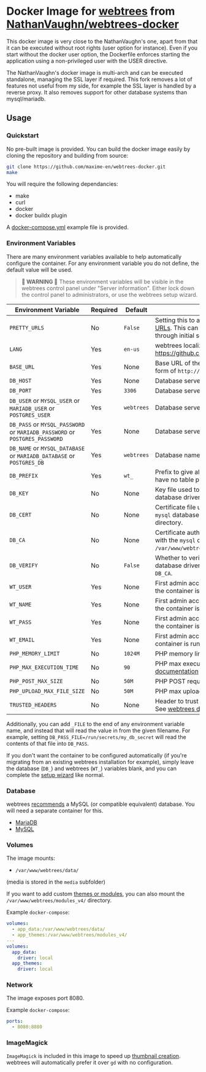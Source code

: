 # Docker Image for [webtrees](https://webtrees.net/) from [NathanVaughn/webtrees-docker](https://github.com/NathanVaughn/webtrees-docker)

This docker image is very close to the NathanVaughn's one, apart from that
it can be executed without root rights (user option for instance).
Even if you start without the docker user option, the Dockerfile enforces
starting the application using a non-privileged user with the USER directive.

The NathanVaughn's docker image is multi-arch and can be executed standalone,
managing the SSL layer if required. This fork removes a lot of features not
useful from my side, for example the SSL layer is handled by a reverse
proxy. It also removes support for other database systems than mysql/mariadb.

## Usage

### Quickstart

No pre-built image is provided.
You can build the docker image easily by cloning the repository
and building from source:

```bash
git clone https://github.com/maxime-en/webtrees-docker.git
make
```

You will require the following dependancies:

* make
* curl
* docker
* docker buildx plugin

A [docker-compose.yml](https://github.com/maxime-en/webtrees-docker/blob/main/docker-compose.yml) example file is provided.

### Environment Variables

There are many environment variables available to help automatically configure
the container. For any environment variable you do not define,
the default value will be used.

> **🚨 WARNING 🚨**
> These environment variables will be visible in the webtrees control panel
> under "Server information". Either lock down the control panel
> to administrators, or use the webtrees setup wizard.

| Environment Variable                                                       | Required | Default               | Notes                                                                                                                                                                                                             |
| -------------------------------------------------------------------------- | -------- | --------------------- | ----------------------------------------------------------------------------------------------------------------------------------------------------------------------------------------------------------------- |
| `PRETTY_URLS`                                                              | No       | `False`               | Setting this to any truthy value (`True`, `1`, `yes`) will enable [pretty URLs](https://webtrees.net/faq/urls/). This can be toggled at any time, however you must go through initial setup at least once first.  |
| `LANG`                                                                     | Yes      | `en-us`               | webtrees localization setting. This takes a locale code. List: <https://github.com/fisharebest/webtrees/tree/main/resources/lang/>                                                                               |
| `BASE_URL`                                                                 | Yes      | None                  | Base URL of the installation, with protocol. This needs to be in the form of `http://webtrees.example.com`                                                                                                        |
| `DB_HOST`                                                                  | Yes      | None                  | Database server host.                                                                                                                                                                                             |
| `DB_PORT`                                                                  | Yes      | `3306`                | Database server port.                                                                                                                                                                                             |
| `DB_USER` or `MYSQL_USER` or `MARIADB_USER` or `POSTGRES_USER`             | Yes      | `webtrees`            | Database server username.                                                                                                                                                                                         |
| `DB_PASS` or `MYSQL_PASSWORD` or `MARIADB_PASSWORD` or `POSTGRES_PASSWORD` | Yes      | None                  | Database server password.                                                                                                                                                                                         |
| `DB_NAME` or `MYSQL_DATABASE` or `MARIADB_DATABASE` or `POSTGRES_DB`       | Yes      | `webtrees`            | Database name.                                                                                                                                                                                                    |
| `DB_PREFIX`                                                                | Yes      | `wt_`                 | Prefix to give all tables in the database. Set this to a value of `""` to have no table prefix.                                                                                                                   |
| `DB_KEY`                                                                   | No       | None                  | Key file used to verify the MySQL server. Only use with the `mysql` database driver. Relative to the `/var/www/webtrees/data/` directory.                                                                         |
| `DB_CERT`                                                                  | No       | None                  | Certificate file used to verify the MySQL server. Only use with the `mysql` database driver. Relative to the `/var/www/webtrees/data/` directory.                                                                 |
| `DB_CA`                                                                    | No       | None                  | Certificate authority file used to verify the MySQL server. Only use with the `mysql` database driver. Relative to the `/var/www/webtrees/data/` directory.                                                       |
| `DB_VERIFY`                                                                | No       | `False`               | Whether to verify the MySQL server. Only use with the `mysql` database driver. If `True`, you must also fill out `DB_KEY`, `DB_CERT`, and `DB_CA`.                                                                |
| `WT_USER`                                                                  | Yes      | None                  | First admin account username. Note, this is only used the first time the container is run, and the database is initialized.                                                                                       |
| `WT_NAME`                                                                  | Yes      | None                  | First admin account full name. Note, this is only used the first time the container is run, and the database is initialized.                                                                                      |
| `WT_PASS`                                                                  | Yes      | None                  | First admin account password. Note, this is only used the first time the container is run, and the database is initialized.                                                                                       |
| `WT_EMAIL`                                                                 | Yes      | None                  | First admin account email. Note, this is only used the first time the container is run, and the database is initialized.                                                                                          |
| `PHP_MEMORY_LIMIT`                                                         | No       | `1024M`               | PHP memory limit. See the [PHP documentation](https://www.php.net/manual/en/ini.core.php#ini.memory-limit)                                                                                                        |
| `PHP_MAX_EXECUTION_TIME`                                                   | No       | `90`                  | PHP max execution time for a request in seconds. See the [PHP documentation](https://www.php.net/manual/en/info.configuration.php#ini.max-execution-time)                                                         |
| `PHP_POST_MAX_SIZE`                                                        | No       | `50M`                 | PHP POST request max size. See the [PHP documentation](https://www.php.net/manual/en/ini.core.php#ini.post-max-size)                                                                                              |
| `PHP_UPLOAD_MAX_FILE_SIZE`                                                 | No       | `50M`                 | PHP max uploaded file size. See the [PHP documentation](https://www.php.net/manual/en/ini.core.php#ini.upload-max-filesize)                                                                                       |
| `TRUSTED_HEADERS`                                                          | No       | None                  | Header to trust when behind a reverse proxy to get the real user IP. See [webtrees documentation](https://webtrees.net/admin/proxy/).                                                                               |

Additionally, you can add `_FILE` to the end of any environment variable name,
and instead that will read the value in from the given filename.
For example, setting `DB_PASS_FILE=/run/secrets/my_db_secret` will read the contents
of that file into `DB_PASS`.

If you don't want the container to be configured automatically
(if you're migrating from an existing webtrees installation for example), simply leave
the database (`DB_`) and webtrees (`WT_`) variables blank, and you can complete the
[setup wizard](https://i.imgur.com/rw70cgW.png) like normal.

### Database

webtrees [recommends](https://webtrees.net/install/requirements/)
a MySQL (or compatible equivalent) database.
You will need a separate container for this.

- [MariaDB](https://hub.docker.com/_/mariadb)
- [MySQL](https://hub.docker.com/_/mysql)

### Volumes

The image mounts:

- `/var/www/webtrees/data/`

(media is stored in the `media` subfolder)

If you want to add custom [themes or modules](https://webtrees.net/download/modules),
you can also mount the `/var/www/webtrees/modules_v4/` directory.

Example `docker-compose`:

```yml
volumes:
  - app_data:/var/www/webtrees/data/
  - app_themes:/var/www/webtrees/modules_v4/
---
volumes:
  app_data:
    driver: local
  app_themes:
    driver: local
```

### Network

The image exposes port 8080.

Example `docker-compose`:

```yml
ports:
  - 8080:8080
```

### ImageMagick

`ImageMagick` is included in this image to speed up
[thumbnail creation](https://webtrees.net/faq/thumbnails/).
webtrees will automatically prefer it over `gd` with no configuration.
